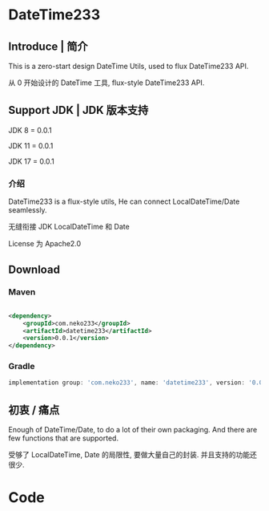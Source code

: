# DateTime233



## Introduce | 简介

This is a zero-start design DateTime Utils, used to flux DateTime233 API.

从 0 开始设计的 DateTime 工具, flux-style DateTime233 API.

## Support JDK | JDK 版本支持

JDK 8 = 0.0.1

JDK 11 = 0.0.1

JDK 17 = 0.0.1


### 介绍

DateTime233 is a flux-style utils, He can connect LocalDateTime/Date seamlessly.

无缝衔接 JDK LocalDateTime 和 Date

License 为 Apache2.0

## Download

### Maven

```xml

<dependency>
    <groupId>com.neko233</groupId>
    <artifactId>datetime233</artifactId>
    <version>0.0.1</version>
</dependency>

```

### Gradle

```groovy
implementation group: 'com.neko233', name: 'datetime233', version: '0.0.1'
```

## 初衷 / 痛点

Enough of DateTime/Date, to do a lot of their own packaging. And there are few functions that are supported.

受够了 LocalDateTime, Date 的局限性, 要做大量自己的封装. 并且支持的功能还很少. 


# Code 

```java


```


